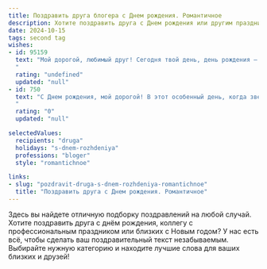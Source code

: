 ```yaml
---
title: Поздравить друга блогера c Днем рождения. Романтичное
description: Хотите поздравить друга c Днем рождения или другим праздником? Наш ИИ создаст незабываемое поздравление, а вы обязательно выделитесь среди других.  
date: 2024-10-15
tags: second tag
wishes:
- id: 95159
  text: "Мой дорогой, любимый друг! Сегодня твой день, день рождения – день, когда мир стал чуточку ярче благодаря твоему появлению на свет.  Ты – невероятный блогер,  твоё творчество – словно волшебный свет, который освещает сердца людей,  заставляет их улыбаться и верить в лучшее.  Пусть твоя жизнь будет такой же прекрасной и вдохновляющей, как и твои посты.  Я желаю тебе безграничного счастья,  любви,  которая согревает душу,  и вдохновения, которое никогда не иссякнет. Пусть все твои мечты сбудутся, и каждый день будет полон радости и ярких красок. С днём рождения, мой самый лучший друг!
  "
  rating: "undefined"
  updated: "null"
- id: 750
  text: "С Днем рождения, мой дорогой! В этот особенный день, когда звезды зажигаются ярче только для тебя, я хочу пожелать тебе неиссякаемого вдохновения, головокружительных идей и миллионов преданных подписчиков. Пусть твой блог станет твоей путеводной звездой, ведущей к самым смелым мечтам, а каждый твой пост будет наполнен магией твоего таланта и шарма.
  "
  rating: "0"
  updated: "null"

selectedValues:
  recipients: "druga"
  holidays: "s-dnem-rozhdeniya"
  professions: "bloger"
  style: "romantichnoe"

links:
- slug: "pozdravit-druga-s-dnem-rozhdeniya-romantichnoe"
  title: "Поздравить друга c Днем рождения. Романтичное"
---
```


Здесь вы найдете отличную подборку поздравлений на любой случай. 
Хотите поздравить друга с днём рождения, коллегу с профессиональным праздником или близких с Новым годом? У нас есть всё, чтобы сделать ваш поздравительный текст незабываемым. Выбирайте нужную категорию и находите лучшие слова для ваших близких и друзей!

